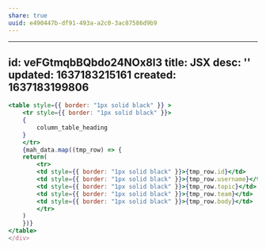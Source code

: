 ```yaml
---
share: true
uuid: e490447b-df91-493a-a2c0-3ac87586d9b9
---
```

---
id: veFGtmqbBQbdo24NOx8l3
title: JSX
desc: ''
updated: 1637183215161
created: 1637183199806
---

``` jsx
<table style={{ border: "1px solid black" }} >
    <tr style={{ border: "1px solid black" }}>
    {
        column_table_heading
    }
    </tr>
    {mah_data.map((tmp_row) => {
    return(
        <tr> 
        <td style={{ border: "1px solid black" }}>{tmp_row.id}</td>
        <td style={{ border: "1px solid black" }}>{tmp_row.username}</td>
        <td style={{ border: "1px solid black" }}>{tmp_row.topic}</td>
        <td style={{ border: "1px solid black" }}>{tmp_row.team}</td>
        <td style={{ border: "1px solid black" }}>{tmp_row.body}</td>
        </tr>
    )
    })}
</table>
</div>
```
